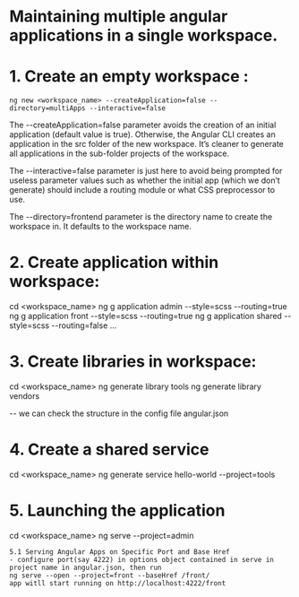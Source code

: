 # Maintaining multiple angular applications in a single workspace.

# 1. Create an empty workspace :
    ng new <workspace_name> --createApplication=false --directory=multiApps --interactive=false

The --createApplication=false parameter avoids the creation of an initial application (default value is true). Otherwise, the Angular CLI creates an application in the src folder of the new workspace. It’s cleaner to generate all applications in the sub-folder projects of the workspace.

The --interactive=false parameter is just here to avoid being prompted for useless parameter values such as whether the initial app (which we don’t generate) should include a routing module or what CSS preprocessor to use.

The --directory=frontend parameter is the directory name to create the workspace in. It defaults to the workspace name.

# 2. Create application within workspace:
cd <workspace_name>
    ng g application admin --style=scss --routing=true
    ng g application front --style=scss --routing=true
    ng g application shared --style=scss --routing=false
    ...

# 3. Create libraries in workspace:
cd <workspace_name>
    ng generate library tools
    ng generate library vendors

-- we can check the structure in the config file angular.json

# 4. Create a shared service
cd <workspace_name>
    ng generate service hello-world --project=tools

# 5. Launching the application
cd <workspace_name>
    ng serve --project=admin

    5.1 Serving Angular Apps on Specific Port and Base Href
    - configure port(say 4222) in options object contained in serve in project name in angular.json, then run
    ng serve --open --project=front --baseHref /front/
    app witll start running on http://localhost:4222/front


